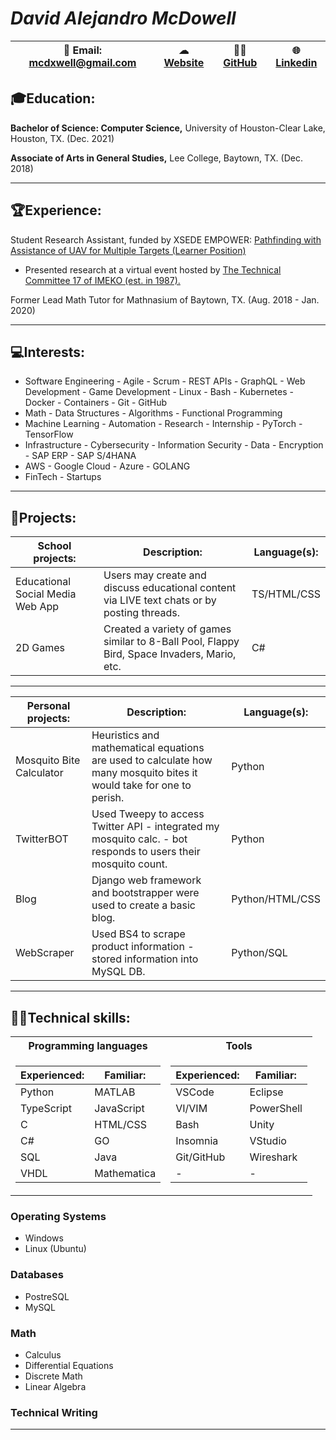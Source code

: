 # ***David Alejandro McDowell***
 
| 📧 Email: mcdxwell@gmail.com | ☁ [Website](https://www.davz.dev) | 👨‍💻 [GitHub](https://github.com/mcdxwell) | 🌐 [Linkedin](https://www.linkedin.com/in/mcdxwell/) |
|-|-|-|-|

## **🎓Education:**
**Bachelor of Science: Computer Science,** University of Houston-Clear Lake, Houston, TX. (Dec. 2021)

**Associate of Arts in General Studies,** Lee College, Baytown, TX. (Dec. 2018)

----

## **🏆Experience:**
Student Research Assistant, funded by XSEDE EMPOWER: [Pathfinding with Assistance of UAV for Multiple Targets (Learner Position)](http://computationalscience.org/xsede-empower/positions/337)

- Presented research at a virtual event hosted by [The Technical Committee 17 of IMEKO (est. in 1987).](https://imeko.org/index.php/tc17-homepage) 

Former Lead Math Tutor for Mathnasium of Baytown, TX. (Aug. 2018 - Jan. 2020)

----

## **💻Interests:**
- Software Engineering - Agile - Scrum - REST APIs - GraphQL - Web Development - Game Development - Linux - Bash - Kubernetes - Docker - Containers - Git - GitHub
- Math -  Data Structures - Algorithms - Functional Programming
- Machine Learning - Automation - Research - Internship - PyTorch - TensorFlow
- Infrastructure - Cybersecurity - Information Security - Data - Encryption - SAP ERP - SAP S/4HANA
- AWS - Google Cloud - Azure - GOLANG
- FinTech - Startups
  
----

## **📑Projects:**
  | **School projects:** |                                                 **Description:**                                                     | **Language(s):** |
  | ---------------------| -------------------------------------------------------------------------------------------------------------------  | ---------------  | 
  | Educational Social Media Web App | Users may create and discuss educational content via LIVE text chats or by posting threads.              | TS/HTML/CSS      |
  | 2D Games             | Created a variety of games similar to 8-Ball Pool, Flappy Bird, Space Invaders, Mario, etc.                          | C#               |

----

  |        **Personal projects:**     |                                            **Description:**                                                    | **Language(s):**  |
  | --------------------------------- | -------------------------------------------------------------------------------------------------------------- | ----------------- |
  | Mosquito Bite Calculator | Heuristics and mathematical equations are used to calculate how many mosquito bites it would take for one to perish.          | Python            | 
  | TwitterBOT | Used Tweepy to access Twitter API - integrated my mosquito calc. - bot responds to users their mosquito count.                        | Python            |
  | Blog       | Django web framework and bootstrapper were used to create a basic blog.                                                               | Python/HTML/CSS   |
  | WebScraper | Used BS4 to scrape product information - stored information into MySQL DB.                                                            | Python/SQL        |

----

## **👨‍💻Technical skills:**

<table>
<tr><th>Programming languages</th><th>Tools</th></tr>
<tr><td>

| **Experienced:**  | **Familiar:** |
| ----------------  | ------------  |
| Python            | MATLAB        |
| TypeScript        | JavaScript    |
| C                 | HTML/CSS      |
| C#                | GO            |
| SQL               | Java          |
| VHDL              | Mathematica   |

</td><td>

| **Experienced:**  | **Familiar:**  |
| ----------------  | ------------   |
| VSCode            | Eclipse        |
| VI/VIM            | PowerShell     |
| Bash              | Unity          |
| Insomnia          | VStudio        |
| Git/GitHub        | Wireshark      |
|         -         |       -        |

</td></tr> </table>


  ### **Operating Systems**
  - Windows
  - Linux (Ubuntu)
  ### **Databases**
  - PostreSQL
  - MySQL
  
  ### **Math**
  - Calculus
  - Differential Equations
  - Discrete Math
  - Linear Algebra

  ### **Technical Writing**
----





